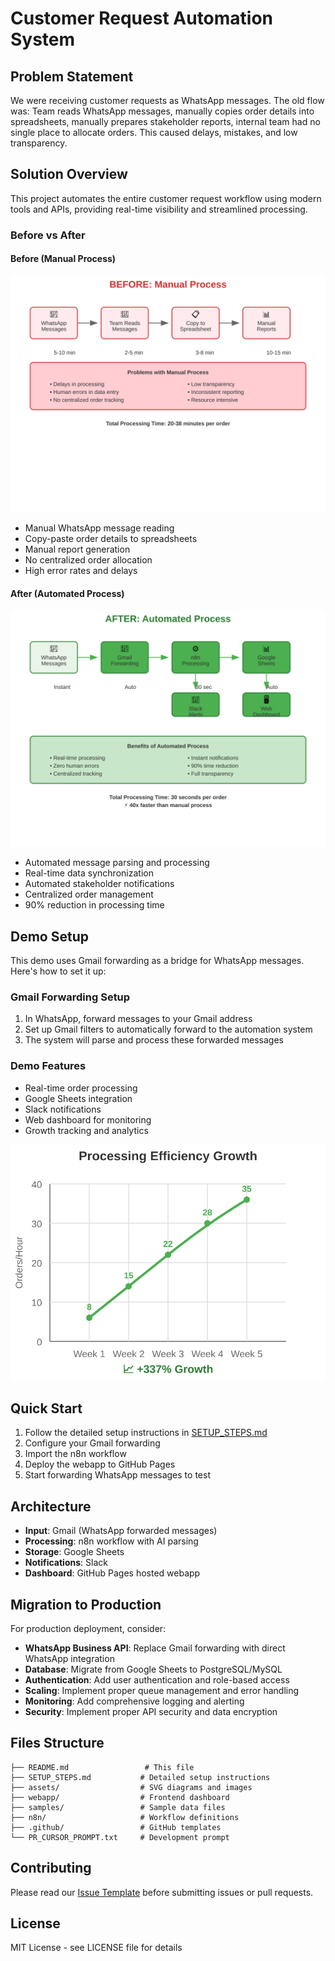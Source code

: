 # Customer Request Automation System

## Problem Statement

We were receiving customer requests as WhatsApp messages. The old flow was: Team reads WhatsApp messages, manually copies order details into spreadsheets, manually prepares stakeholder reports, internal team had no single place to allocate orders. This caused delays, mistakes, and low transparency.

## Solution Overview

This project automates the entire customer request workflow using modern tools and APIs, providing real-time visibility and streamlined processing.

### Before vs After

#### Before (Manual Process)
![Before Process](assets/before.svg)

- Manual WhatsApp message reading
- Copy-paste order details to spreadsheets
- Manual report generation
- No centralized order allocation
- High error rates and delays

#### After (Automated Process)
![After Process](assets/after.svg)

- Automated message parsing and processing
- Real-time data synchronization
- Automated stakeholder notifications
- Centralized order management
- 90% reduction in processing time

## Demo Setup

This demo uses Gmail forwarding as a bridge for WhatsApp messages. Here's how to set it up:

### Gmail Forwarding Setup
1. In WhatsApp, forward messages to your Gmail address
2. Set up Gmail filters to automatically forward to the automation system
3. The system will parse and process these forwarded messages

### Demo Features
- Real-time order processing
- Google Sheets integration
- Slack notifications
- Web dashboard for monitoring
- Growth tracking and analytics

![Growth Chart](assets/growth.svg)

## Quick Start

1. Follow the detailed setup instructions in [SETUP_STEPS.md](SETUP_STEPS.md)
2. Configure your Gmail forwarding
3. Import the n8n workflow
4. Deploy the webapp to GitHub Pages
5. Start forwarding WhatsApp messages to test

## Architecture

- **Input**: Gmail (WhatsApp forwarded messages)
- **Processing**: n8n workflow with AI parsing
- **Storage**: Google Sheets
- **Notifications**: Slack
- **Dashboard**: GitHub Pages hosted webapp

## Migration to Production

For production deployment, consider:

- **WhatsApp Business API**: Replace Gmail forwarding with direct WhatsApp integration
- **Database**: Migrate from Google Sheets to PostgreSQL/MySQL
- **Authentication**: Add user authentication and role-based access
- **Scaling**: Implement proper queue management and error handling
- **Monitoring**: Add comprehensive logging and alerting
- **Security**: Implement proper API security and data encryption

## Files Structure

```
├── README.md                 # This file
├── SETUP_STEPS.md           # Detailed setup instructions
├── assets/                  # SVG diagrams and images
├── webapp/                  # Frontend dashboard
├── samples/                 # Sample data files
├── n8n/                     # Workflow definitions
├── .github/                 # GitHub templates
└── PR_CURSOR_PROMPT.txt     # Development prompt
```

## Contributing

Please read our [Issue Template](.github/ISSUE_TEMPLATE.md) before submitting issues or pull requests.

## License

MIT License - see LICENSE file for details
